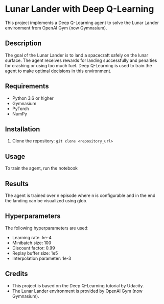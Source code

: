 # Lunar Lander with Deep Q-Learning

This project implements a Deep Q-Learning agent to solve the Lunar Lander environment from OpenAI Gym (now Gymnasium).

## Description

The goal of the Lunar Lander is to land a spacecraft safely on the lunar surface. The agent receives rewards for landing successfully and penalties for crashing or using too much fuel. Deep Q-Learning is used to train the agent to make optimal decisions in this environment.

## Requirements

- Python 3.6 or higher
- Gymnasium
- PyTorch
- NumPy

## Installation

1. Clone the repository: `git clone <repository_url>`

## Usage

To train the agent, run the notebook

## Results

The agent is trained over n episode where n is configurable and in the end the landing can be visualized using glob.

## Hyperparameters

The following hyperparameters are used:

- Learning rate: 5e-4
- Minibatch size: 100
- Discount factor: 0.99
- Replay buffer size: 1e5
- Interpolation parameter: 1e-3

## Credits

- This project is based on the Deep Q-Learning tutorial by Udacity.
- The Lunar Lander environment is provided by OpenAI Gym (now Gymnasium).
